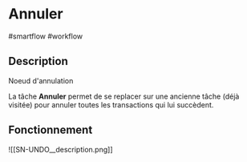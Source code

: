 # Annuler

#smartflow #workflow

## Description

Noeud d'annulation


La tâche **Annuler** permet de se replacer sur une ancienne tâche (déjà visitée) pour annuler toutes les transactions qui lui succèdent.

## Fonctionnement

![[SN-UNDO__description.png]]

